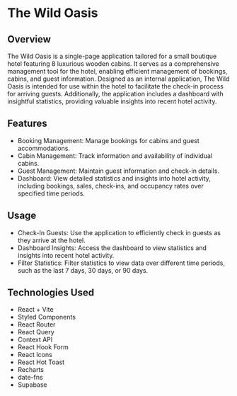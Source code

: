 # The Wild Oasis

## Overview
The Wild Oasis is a single-page application tailored for a small boutique hotel featuring 8 luxurious wooden cabins. It serves as a comprehensive management tool for the hotel, enabling efficient management of bookings, cabins, and guest information. Designed as an internal application, The Wild Oasis is intended for use within the hotel to facilitate the check-in process for arriving guests. Additionally, the application includes a dashboard with insightful statistics, providing valuable insights into recent hotel activity.

## Features
* Booking Management: Manage bookings for cabins and guest accommodations.
* Cabin Management: Track information and availability of individual cabins.
* Guest Management: Maintain guest information and check-in details.
* Dashboard: View detailed statistics and insights into hotel activity, including bookings, sales, check-ins, and occupancy rates over specified time periods.

## Usage
* Check-In Guests: Use the application to efficiently check in guests as they arrive at the hotel.
* Dashboard Insights: Access the dashboard to view statistics and insights into recent hotel activity.
* Filter Statistics: Filter statistics to view data over different time periods, such as the last 7 days, 30 days, or 90 days.

## Technologies Used
* React + Vite
* Styled Components
* React Router
* React Query
* Context API
* React Hook Form
* React Icons
* React Hot Toast
* Recharts
* date-fns
* Supabase
